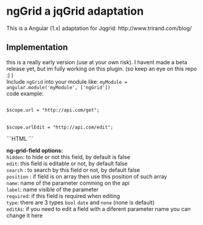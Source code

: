 <h1>ngGrid a jqGrid adaptation</h1>
This is a Angular (1.x) adaptation for Jqgrid:  http://www.trirand.com/blog/

<h2>Implementation</h2>
this is a really early version (use at your own risk). I havent made a beta release yet, but im fully working on this plugin. (so keep an eye on this repo :) )<br>
Include <code>ngGrid</code> into your module like:
<code>myModule = angular.module('myModule', ['ngGrid'])</code><br>
code example:
<p>
<code>
$scope.url = "http://api.com/get";
</code>
<br>
<code>
$scope.urlEdit = "http://api.com/edit";
</code>
</p>
```HTML
<ng-grid add url="url" edit="urlEdit" delete table-class="table">
  <ng-grid-field name="id_user" label="ID" hidden edit search></ng-grid-field>
</ng-grid>
```

<strong>ng-grid-field options:</strong><br>
<code>hidden</code>: to hide or not this field, by default is false<br>
<code>edit</code>: this field is editable or not, by default false<br>
<code>search</code> : to search by this field or not, by default false<br>
<code>position</code> : if field is on array then use this position of such array<br>
<code>name</code>: name of the parameter comming on the api<br>
<code>label</code>: name visible of the parameter<br>
<code>required</code>: if this field is required when editing<br>
<code>type</code>: there are 3 types <code>bool</code> <code>date</code> and <code>none</code> (none is default)<br> <code>editAs</code>: if you need to edit a field with a diferent parameter name you can change it here
